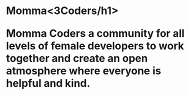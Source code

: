 
<h1> Momma&lt;3Coders/h1>

<p>Momma Coders a community for all levels of female developers to work together and create an open atmosphere where everyone is helpful and kind.</p>